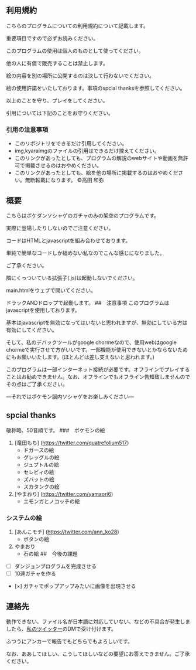 ## 利用規約
こちらのプログラムについての利用規約について記載します。

重要項目ですので必ずお読みください。

このプログラムの使用は個人のものとして使ってください。

他の人に有償で販売することは禁止します。

絵の内容を別の場所に公開するのは決して行わないでください。

絵の使用許諾をいたしております。事項のspcial thanksを参照してください。

以上のことを守り、プレイをしてください。

引用については下記のことをお守りください。

### 引用の注意事項
- このリポジトリをできるだけ引用してください。
- img,kyaraimgのファイルの引用はできるだけ控えてください。
- このリンクがあったとしても、プログラムの解説のwebサイトや動画を無許可で掲載させるのはおやめください。
- このリンクがあったとしても、絵を他の場所に掲載するのはおやめください。無断転載になります。
©高田 和弥
## 概要
こちらはポケダンソシャゲのガチャのみの架空のプログラムです。

実際に登場したりしないのでご注意ください。

コードはHTMLとjavascriptを組み合わせております。

単純で簡単なコードしか組めない私なのでこんな感じになりました。

ご了承ください。

隣にくっついている拡張子(.js)は起動しないでください。

main.htmlをウェブで開いてください。

ドラックANDドロップで起動します。
##　注意事項
このプログラムはjavascriptを使用しております。

基本はjavascriptを無効になってはいないと思われますが、無効にしている方は有効にしてください。

そして、私のデバックツールがgoogle chormeなので、使用webはgoogle chormeで実行させて方がいいです。一部機能が使用できないとかならないためにもお願いいたします。(ほとんどは差し支えないと思われます。)

このプログラムは一部インターネット接続が必要です。オフラインでプレイすることはお勧めできません。なお、オフラインでもオフライン告知致しませんのでその点はご了承ください。

―それではポケモン脳内ソシャゲをお楽しみください―
## spcial thanks
敬称略、50音順です。
###　ポケモンの絵
1. [竜田もち] (https://twitter.com/quatrefolium517)
   - ドガースの絵
   - グレッグルの絵
   - ジュプトルの絵
   - セレビィの絵
   - ズバットの絵
   - スカタンクの絵
2. [やまおり] (https://twitter.com/yamaori6)
   - エモンガとノコッチの絵    
### システムの絵
1. [あんこモチ] (https://twitter.com/ann_ko28)
   - ボタンの絵
2. やまおり   
   - 石の絵
##　今後の課題
- [ ] ダンジョンプログラムを完成させる
- [ ] 10連ガチャを作る
- [×] ガチャでポップアップみたいに画像を出現させる
## 連絡先
動作できない、ファイル名が日本語に対応していない、などの不具合が発生しましたら、[私のツイッター](https://twitter.com/sakamiyariwike)のDMで受け付けます。

ふつうにアンカーで報告でもどちらでもよろしいです。

なお、ああしてほしい、こうしてほしいなどの要望にお答えできません。ご了承ください。